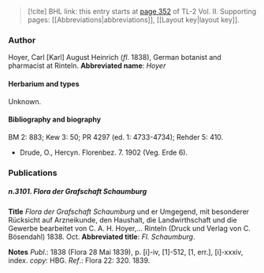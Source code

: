> [!cite] BHL link: this entry starts at [page 352](https://www.biodiversitylibrary.org/page/33068594) of TL-2 Vol. II.
> Supporting pages: [[Abbreviations|abbreviations]], [[Layout key|layout key]].

### Author

Hoyer, Carl \[Karl\] August Heinrich (*fl*. 1838), German botanist and pharmacist at Rinteln. 
**Abbreviated name**: *Hoyer*

#### Herbarium and types

Unknown.

#### Bibliography and biography

BM 2: 883; Kew 3: 50; PR 4297 (ed. 1: 4733-4734); Rehder 5: 410.
- Drude, O., Hercyn. Florenbez. 7. 1902 (Veg. Erde 6).

### Publications

##### n.3101. Flora der Grafschaft Schaumburg

**Title**
*Flora der Grafschaft Schaumburg* und er Umgegend, mit besonderer Rücksicht auf Arzneikunde, den Haushalt, die Landwirthschaft und die Gewerbe bearbeitet von C. A. H. Hoyer,... Rinteln (Druck und Verlag von C. Bösendahl) 1838. Oct.
**Abbreviated title**: *Fl. Schaumburg*.

**Notes**
*Publ*.: 1838 (Flora 28 Mai 1839), p. \[i\]-iv, \[1\]-512, \[1, err.\], \[i\]-xxxiv, index. *copy*: HBG.
*Ref*.: Flora 22: 320. 1839.

